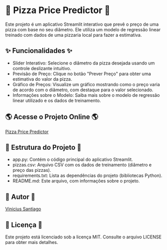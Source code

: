 # 🍕 Pizza Price Predictor 🍕

Este projeto é um aplicativo Streamlit interativo que prevê o preço de uma pizza com base no seu diâmetro. Ele utiliza um modelo de regressão linear treinado com dados de uma pizzaria local para fazer a estimativa.

## ✨ Funcionalidades ✨
- Slider Interativo: Selecione o diâmetro da pizza desejada usando um controle deslizante intuitivo.
- Previsão de Preço: Clique no botão "Prever Preço" para obter uma estimativa do valor da pizza.
- Gráfico de Preços: Visualize um gráfico mostrando como o preço varia de acordo com o diâmetro, com destaque para o valor selecionado.
- Informações sobre o Modelo: Saiba mais sobre o modelo de regressão linear utilizado e os dados de treinamento.

## 🌎 Acesse o Projeto Online 🌎
[Pizza Price Predictor](https://pizza-price-predictor.streamlit.app/)

## 📂 Estrutura do Projeto 📂
- app.py: Contém o código principal do aplicativo Streamlit.
- pizzas.csv: Arquivo CSV com os dados de treinamento (diâmetro e preço das pizzas).
- requirements.txt: Lista as dependências do projeto (bibliotecas Python).
- README.md: Este arquivo, com informações sobre o projeto.


## 🙋 Autor 🙋
[Vinicius Santiago](https://www.linkedin.com/in/vinicius-santiago-aab4851ab/)

## 📄 Licença 📄
Este projeto está licenciado sob a licença MIT. Consulte o arquivo LICENSE para obter mais detalhes.
